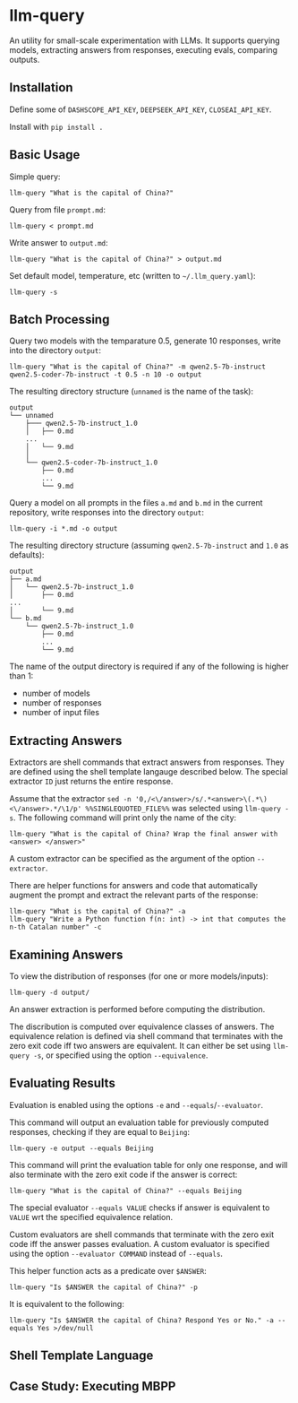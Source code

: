 # llm-query

An utility for small-scale experimentation with LLMs. It supports querying models, extracting answers from responses, executing evals, comparing outputs.

## Installation

Define some of `DASHSCOPE_API_KEY`, `DEEPSEEK_API_KEY`, `CLOSEAI_API_KEY`.

Install with `pip install .`

## Basic Usage

Simple query:

    llm-query "What is the capital of China?"
    
Query from file `prompt.md`:

    llm-query < prompt.md

Write answer to `output.md`:

    llm-query "What is the capital of China?" > output.md
    
Set default model, temperature, etc (written to `~/.llm_query.yaml`):

    llm-query -s
    
## Batch Processing
    
Query two models with the temparature 0.5, generate 10 responses, write into the directory `output`:

    llm-query "What is the capital of China?" -m qwen2.5-7b-instruct qwen2.5-coder-7b-instruct -t 0.5 -n 10 -o output
    
The resulting directory structure (`unnamed` is the name of the task):

    output
    └── unnamed
        ├─── qwen2.5-7b-instruct_1.0
        │   ├── 0.md
        ...
        │   └── 9.md
        │
        └── qwen2.5-coder-7b-instruct_1.0
            ├── 0.md
            ...
            └── 9.md

Query a model on all prompts in the files `a.md` and `b.md` in the current repository, write responses into the directory `output`:

    llm-query -i *.md -o output
    
The resulting directory structure (assuming `qwen2.5-7b-instruct` and `1.0` as defaults):
    
    output
    ├── a.md
    │   └── qwen2.5-7b-instruct_1.0
    │       ├── 0.md
    ...
    │       └── 9.md
    └── b.md
        └── qwen2.5-7b-instruct_1.0
            ├── 0.md
            ...
            └── 9.md
    
The name of the output directory is required if any of the following is higher than 1:

- number of models
- number of responses
- number of input files

## Extracting Answers

Extractors are shell commands that extract answers from responses. They are defined using the shell template langauge described below. The special extractor `ID` just returns the entire response.

Assume that the extractor `sed -n '0,/<\/answer>/s/.*<answer>\(.*\)<\/answer>.*/\1/p' %%SINGLEQUOTED_FILE%%` was selected using `llm-query -s`. The following command will print only the name of the city:

    llm-query "What is the capital of China? Wrap the final answer with <answer> </answer>"
    
A custom extractor can be specified as the argument of the option `--extractor`.

There are helper functions for answers and code that automatically augment the prompt and extract the relevant parts of the response:

    llm-query "What is the capital of China?" -a
    llm-query "Write a Python function f(n: int) -> int that computes the n-th Catalan number" -c
    
## Examining Answers

To view the distribution of responses (for one or more models/inputs):

    llm-query -d output/

An answer extraction is performed before computing the distribution.

The discribution is computed over equivalence classes of answers. The equivalence relation is defined via shell command that terminates with the zero exit code iff two answers are equivalent. It can either be set using `llm-query -s`, or specified using the option `--equivalence`.
    
## Evaluating Results

Evaluation is enabled using the options `-e` and `--equals`/`--evaluator`.

This command will output an evaluation table for previously computed responses, checking if they are equal to `Beijing`:

    llm-query -e output --equals Beijing
    
This command will print the evaluation table for only one response, and will also terminate with the zero exit code if the answer is correct:

    llm-query "What is the capital of China?" --equals Beijing
    
The special evaluator `--equals VALUE` checks if answer is equivalent to `VALUE` wrt the specified equivalence relation.

Custom evaluators are shell commands that terminate with the zero exit code iff the answer passes evaluation. A custom evaluator is specified using the option `--evaluator COMMAND` instead of `--equals`.

This helper function acts as a predicate over `$ANSWER`:

    llm-query "Is $ANSWER the capital of China?" -p
    
It is equivalent to the following:

    llm-query "Is $ANSWER the capital of China? Respond Yes or No." -a --equals Yes >/dev/null

## Shell Template Language

## Case Study: Executing MBPP

